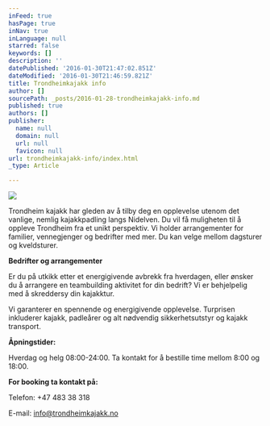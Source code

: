 ```yaml
---
inFeed: true
hasPage: true
inNav: true
inLanguage: null
starred: false
keywords: []
description: ''
datePublished: '2016-01-30T21:47:02.851Z'
dateModified: '2016-01-30T21:46:59.821Z'
title: Trondheimkajakk info
author: []
sourcePath: _posts/2016-01-28-trondheimkajakk-info.md
published: true
authors: []
publisher:
  name: null
  domain: null
  url: null
  favicon: null
url: trondheimkajakk-info/index.html
_type: Article

---
```

![](https://the-grid-user-content.s3-us-west-2.amazonaws.com/d714b6e9-e083-4f39-91dc-b91fb27885c5.png)

Trondheim kajakk har gleden av å tilby deg en opplevelse utenom
det vanlige, nemlig kajakkpadling langs Nidelven. Du vil få
muligheten til å oppleve Trondheim fra et unikt perspektiv. Vi
holder arrangementer for familier, vennegjenger og bedrifter med mer.
Du kan velge mellom dagsturer og kveldsturer.

**Bedrifter og arrangementer**

Er du på utkikk etter et energigivende avbrekk fra hverdagen,
eller ønsker du å arrangere en teambuilding aktivitet for din
bedrift? Vi er behjelpelig med å skreddersy din kajakktur.

Vi garanterer en spennende og energigivende opplevelse. Turprisen
inkluderer kajakk, padleårer og alt nødvendig sikkerhetsutstyr og
kajakk transport.

**Åpningstider:**

Hverdag og helg 08:00-24:00\. Ta kontakt for å bestille time
mellom 8:00 og 18:00\.

**For booking ta kontakt på:**

Telefon: +47 483 38 318

E-mail: info@trondheimkajakk.no